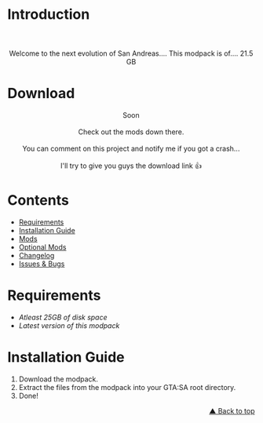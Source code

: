# Introduction
<h3 align="center"></h3><br>
<p align="center">
Welcome to the next evolution of San Andreas.... 
This modpack is of.... 21.5 GB

# Download
<p align="center">Soon
<br><br>
Check out the mods down there.
<br><br>
You can comment on this project and notify me if you got a crash...
<br><br>
I'll try to give you guys the download link 👍</p>

# Contents
- [Requirements](#requirements)
- [Installation Guide](#installation-guide)
- [Mods](#mods)
- [Optional Mods](#optional-mods)
- [Changelog](#changelog)
- [Issues & Bugs](#issues--bugs)

# Requirements
- *Atleast 25GB of disk space*
- *Latest version of this modpack*

# Installation Guide
1. Download the modpack.
2. Extract the files from the modpack into your GTA:SA root directory.
3. Done!
<p align="right">
  <a href="#download">▲ Back to top</a></p>
